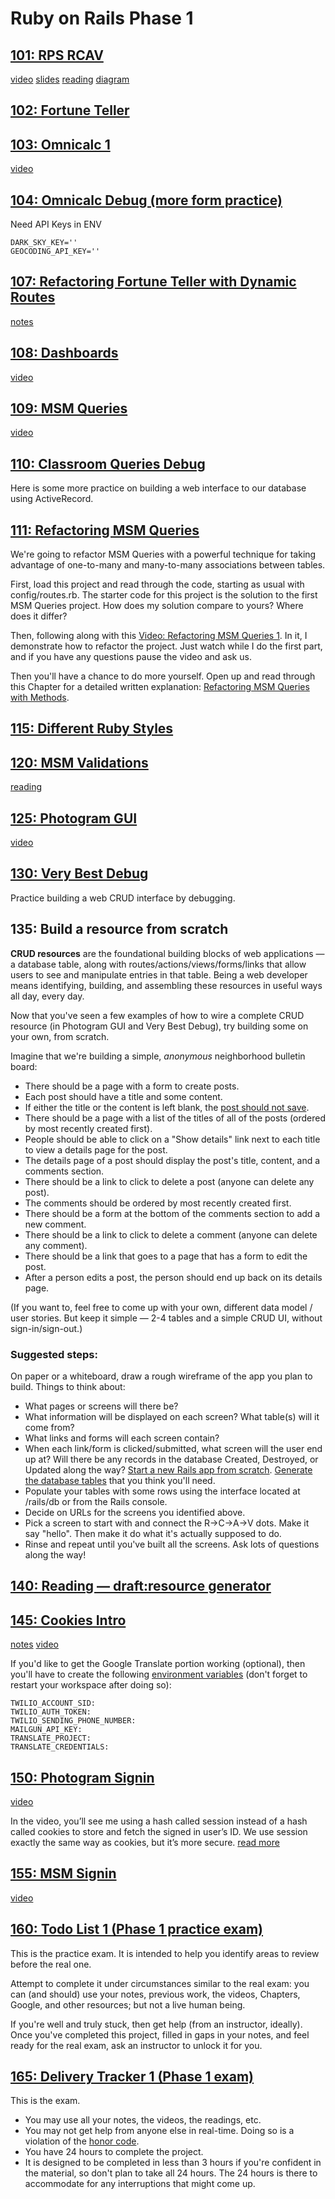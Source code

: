 # Ruby on Rails Phase 1

## [101: RPS RCAV](https://github.com/appdev-projects/rps-rcav)
[video](https://share.descript.com/view/QzA5UP0kaE1)
[slides](https://slides.com/raghubetina/06-routing-rcav?token=43w7FD8Q)
[reading](https://chapters.firstdraft.com/chapters/779)
[diagram](https://chapters.firstdraft.com/chapters/882)

## [102: Fortune Teller](https://github.com/appdev-projects/fortune-teller)

## [103: Omnicalc 1](https://github.com/appdev-projects/omnicalc-1)
[video](https://share.descript.com/view/pyUjjNG6uPx)

## [104: Omnicalc Debug (more form practice)](https://github.com/appdev-projects/omnicalc-debug)

Need API Keys in ENV
```
DARK_SKY_KEY=''
GEOCODING_API_KEY=''
```

## [107: Refactoring Fortune Teller with Dynamic Routes](https://github.com/appdev-projects/refactoring-fortune-teller)

[notes](https://chapters.firstdraft.com/chapters/841)


## [108: Dashboards](https://github.com/appdev-projects/dashboards)
[video](https://dpi.instructure.com/courses/176/pages/video-dashboards-dynamic-route-segments)


## [109: MSM Queries](https://github.com/appdev-projects/msm-queries)
[video](https://dpi.instructure.com/courses/176/pages/video-msm-queries-intro-to-databases)

## [110: Classroom Queries Debug](https://github.com/appdev-projects/classroom-queries-debug)
Here is some more practice on building a web interface to our database using ActiveRecord.

## [111: Refactoring MSM Queries](https://github.com/appdev-projects/refactoring-msm-queries-1)

We're going to refactor MSM Queries with a powerful technique for taking advantage of one-to-many and many-to-many associations between tables.

First, load this project and read through the code, starting as usual with config/routes.rb. The starter code for this project is the solution to the first MSM Queries project. How does my solution compare to yours? Where does it differ?

Then, following along with this [Video: Refactoring MSM Queries 1](https://uchicago.hosted.panopto.com/Panopto/Pages/Viewer.aspx?id=64250a40-f6c3-417f-8f43-af3100cc532e&start=0). In it, I demonstrate how to refactor the project. Just watch while I do the first part, and if you have any questions pause the video and ask us.

Then you'll have a chance to do more yourself. Open up and read through this Chapter for a detailed written explanation: [Refactoring MSM Queries with Methods](https://chapters.firstdraft.com/chapters/843).

## [115: Different Ruby Styles](https://chapters.firstdraft.com/chapters/787)

## [120: MSM Validations](https://github.com/appdev-projects/msm-validations)

[reading](https://chapters.firstdraft.com/chapters/845)


## [125: Photogram GUI](https://github.com/appdev-projects/photogram-gui)
[video](https://dpi.instructure.com/courses/176/pages/video-photogram-gui)

## [130: Very Best Debug](https://github.com/appdev-projects/very-best-debug)
Practice building a web CRUD interface by debugging. 

## 135: Build a resource from scratch

**CRUD resources** are the foundational building blocks of web applications — a database table, along with routes/actions/views/forms/links that allow users to see and manipulate entries in that table. Being a web developer means identifying, building, and assembling these resources in useful ways all day, every day.

Now that you've seen a few examples of how to wire a complete CRUD resource (in Photogram GUI and Very Best Debug), try building some on your own, from scratch.

Imagine that we're building a simple, *anonymous* neighborhood bulletin board:

- There should be a page with a form to create posts.
- Each post should have a title and some content.
- If either the title or the content is left blank, the [post should not save](https://chapters.firstdraft.com/chapters/845).
- There should be a page with a list of the titles of all of the posts (ordered by most recently created first).
- People should be able to click on a "Show details" link next to each title to view a details page for the post.
- The details page of a post should display the post's title, content, and a comments section.
- There should be a link to click to delete a post (anyone can delete any post).
- The comments should be ordered by most recently created first.
- There should be a form at the bottom of the comments section to add a new comment.
- There should be a link to click to delete a comment (anyone can delete any comment).
- There should be a link that goes to a page that has a form to edit the post.
- After a person edits a post, the person should end up back on its details page.

(If you want to, feel free to come up with your own, different data model / user stories. But keep it simple — 2-4 tables and a simple CRUD UI, without sign-in/sign-out.)

### Suggested steps:

On paper or a whiteboard, draw a rough wireframe of the app you plan to build. Things to think about:
- What pages or screens will there be?
- What information will be displayed on each screen? What table(s) will it come from?
- What links and forms will each screen contain?
- When each link/form is clicked/submitted, what screen will the user end up at? Will there be any records in the database Created, Destroyed, or Updated along the way?
[Start a new Rails app from scratch](https://chapters.firstdraft.com/chapters/851).
[Generate the database tables](https://chapters.firstdraft.com/chapters/770#the-quick-way-to-create-a-table) that you think you'll need.
- Populate your tables with some rows using the interface located at /rails/db or from the Rails console.
- Decide on URLs for the screens you identified above.
- Pick a screen to start with and connect the R→C→A→V dots. Make it say "hello". Then make it do what it's actually supposed to do.
- Rinse and repeat until you've built all the screens.
Ask lots of questions along the way!

## [140: Reading — draft:resource generator](https://chapters.firstdraft.com/chapters/773)

## [145: Cookies Intro](https://github.com/appdev-projects/cookies-intro)
[notes](https://chapters.firstdraft.com/chapters/842)
[video](https://dpi.instructure.com/courses/176/pages/video-cookies-intro)

If you'd like to get the Google Translate portion working (optional), then you'll have to create the following [environment variables](https://chapters.firstdraft.com/chapters/792) (don't forget to restart your workspace after doing so):

 
```.env
TWILIO_ACCOUNT_SID: 
TWILIO_AUTH_TOKEN: 
TWILIO_SENDING_PHONE_NUMBER: 
MAILGUN_API_KEY: 
TRANSLATE_PROJECT:
TRANSLATE_CREDENTIALS:
```

## [150: Photogram Signin](https://github.com/appdev-projects/photogram-signin)
[video](https://dpi.instructure.com/courses/176/pages/video-photogram-signin-intro-to-authentication)

In the video, you’ll see me using a hash called session instead of a hash called cookies to store and fetch the signed in user’s ID. We use session exactly the same way as cookies, but it’s more secure. [read more](https://chapters.firstdraft.com/chapters/850#session)

## [155: MSM Signin](https://github.com/appdev-projects/msm-signin)
[video](https://uchicago.hosted.panopto.com/Panopto/Pages/Viewer.aspx?id=0325615f-63d3-473f-be6b-ae4b00eaec85)

## [160: Todo List 1 (Phase 1 practice exam)](https://github.com/appdev-projects/todo-list-1)

This is the practice exam. It is intended to help you identify areas to review before the real one.

Attempt to complete it under circumstances similar to the real exam: you can (and should) use your notes, previous work, the videos, Chapters, Google, and other resources; but not a live human being.

If you're well and truly stuck, then get help (from an instructor, ideally). Once you've completed this project, filled in gaps in your notes, and feel ready for the real exam, ask an instructor to unlock it for you.

## [165: Delivery Tracker 1 (Phase 1 exam)](https://github.com/appdev-projects/delivery-tracker-1)

This is the exam.

- You may use all your notes, the videos, the readings, etc. 
- You may not get help from anyone else in real-time. Doing so is a violation of the [honor code](https://cs.illinois.edu/academics/honor-code).
- You have 24 hours to complete the project.
- It is designed to be completed in less than 3 hours if you're confident in the material, so don't plan to take all 24 hours. The 24 hours is there to accommodate for any interruptions that might come up.
